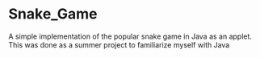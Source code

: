 Snake_Game
==========
A simple implementation of the popular snake game in Java as an applet. This was done as a summer project to familiarize myself with Java
